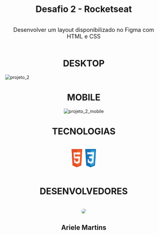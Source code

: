 <h1 align="center">Desafio 2 - Rocketseat</h1>
<p align="center" style="padding:20px;font-size:18px">Desenvolver um layout disponibilizado no Figma com HTML e CSS</p>
<h1 align="center">DESKTOP</h1>

![projeto_2](https://user-images.githubusercontent.com/83427685/194927404-7369c882-f2a0-40ac-9d99-ca77099bf226.png)

<h1 align="center">MOBILE</h1>

<div align="center">

![projeto_2_mobile](https://user-images.githubusercontent.com/83427685/194927409-a85e031f-1191-4767-ba1b-d229b1da0e17.png)

</div>

<h1 align="center">TECNOLOGIAS</h1>
<div align="center" style="padding:20px">
    <img align="center" alt="ari-html5" height='60' width='40' src="https://raw.githubusercontent.com/devicons/devicon/master/icons/html5/html5-original.svg">
    <img align="center" alt="ari-css3" height='60' width='40' src="https://raw.githubusercontent.com/devicons/devicon/master/icons/css3/css3-original.svg">
</div>
<h1 align="center">DESENVOLVEDORES</h1>
<div align="center" style="padding:20px">
    <img style="border-radius: 50%" height="200em" src="https://github.com/ArieleMartins.png">
    <h2 >Ariele Martins</h2>
</div>